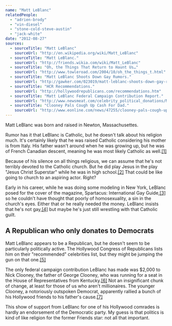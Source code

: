 ```yaml
---
name: "Matt LeBlanc"
relatedPeople:
  - "adrien-brody"
  - "vin-diesel"
  - "stone-cold-steve-austin"
  - "jack-white"
date: "2012-08-27"
sources:
  - sourceTitle: "Matt LeBlanc"
    sourceUrl: "http://en.wikipedia.org/wiki/Matt_LeBlanc"
  - sourceTitle: "Matt LeBlanc."
    sourceUrl: "http://friends.wikia.com/wiki/Matt_LeBlanc"
  - sourceTitle: "Oh, the Things That Return to Haunt Us…"
    sourceUrl: "http://www.towleroad.com/2004/10/oh_the_things_t.html"
  - sourceTitle: "Matt LeBlanc Shoots Down Gay Rumors."
    sourceUrl: "http://gawker.com/023019/matt-leblanc-shoots-down-gay-rumors"
  - sourceTitle: "HCR Recommendations."
    sourceUrl: "http://hollywoodrepublicans.com/recommendations.htm"
  - sourceTitle: "Matt LeBlanc Federal Campaign Contribution Report."
    sourceUrl: "http://www.newsmeat.com/celebrity_political_donations/Matt_Leblanc.php"
  - sourceTitle: "Clooney Pals Cough Up Cash For Dad."
    sourceUrl: "http://www.eonline.com/news/47255/clooney-pals-cough-up-cash-for-dad"
---
```


Matt LeBlanc was born and raised in Newton, Massachusettes.

Rumor has it that LeBlanc is Catholic, but he doesn't talk about his religion much. It's certainly likely that he was raised Catholic considering his mother is from Italy. His father wasn't around when he was growing up, but he was of French Canadian descent, meaning he was most likely Catholic as well.<a class="source-citation" href="#http://en.wikipedia.org/wiki/Matt_LeBlanc" title="Matt LeBlanc">[1]</a>

Because of his silence on all things religious, we can assume that he's not terribly devoted to the Catholic church. But he did play Jesus in the play "Jesus Christ Superstar" while he was in high school.<a class="source-citation" href="#http://friends.wikia.com/wiki/Matt_LeBlanc" title="Matt LeBlanc.">[2]</a> That could be like going to church to an aspiring actor. Right?

Early in his career, while he was doing some modeling in New York, LeBlanc posed for the cover of the magazine, Spartacus: International Gay Guide,<a class="source-citation" href="#http://www.towleroad.com/2004/10/oh_the_things_t.html" title="Oh, the Things That Return to Haunt Us…">[3]</a> so he couldn't have thought that poorly of homosexuality, a sin in the church's eyes. Either that or he really needed the money. LeBlanc insists that he's not gay,<a class="source-citation" href="#http://gawker.com/023019/matt-leblanc-shoots-down-gay-rumors" title="Matt LeBlanc Shoots Down Gay Rumors.">[4]</a> but maybe he's just still wrestling with that Catholic guilt.


## A Republican who only donates to Democrats

Matt LeBlanc appears to be a Republican, but he doesn't seem to be particularly politically active. The Hollywood Congress of Republicans lists him on their "recommended" celebrities list, but they might be jumping the gun on that one.<a class="source-citation" href="#http://hollywoodrepublicans.com/recommendations.htm" title="HCR Recommendations.">[5]</a>

The only federal campaign contribution LeBlanc has made was $2,000 to Nick Clooney, the father of George Clooney, who was running for a seat in the House of Representatives from Kentucky.<a class="source-citation" href="#http://www.newsmeat.com/celebrity_political_donations/Matt_Leblanc.php" title="Matt LeBlanc Federal Campaign Contribution Report.">[6]</a> Not an insignificant chunk of change, at least for those of us who aren't millionaires. The younger Clooney, a notoriously outspoken Democrat, apparently rallied a bunch of his Hollywood friends to his father's cause.<a class="source-citation" href="#http://www.eonline.com/news/47255/clooney-pals-cough-up-cash-for-dad" title="Clooney Pals Cough Up Cash For Dad.">[7]</a>

This show of support from LeBlanc for one of his Hollywood comrades is hardly an endorsement of the Democratic party. My guess is that politics is kind of like religion for the former Friends star: not all that important.